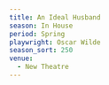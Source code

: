 ```yaml
---
title: An Ideal Husband
season: In House
period: Spring
playwright: Oscar Wilde
season_sort: 250
venue:
  - New Theatre
---
```



